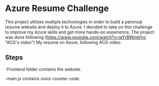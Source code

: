 # Azure Resume Challenge
This project utilizes multiple technologies in order to build a peronsal resume website and deploy it to Azure. I decided to take on this challenge to improve my Azure skills and get more hands-on experience. The project was done following (https://www.youtube.com/watch?v=ieYrBWmkfno "ACG's video")  My resume on Azure, following ACG video.

## Steps

-Frontend folder contains the website.

-main.js contains visior counter code.
